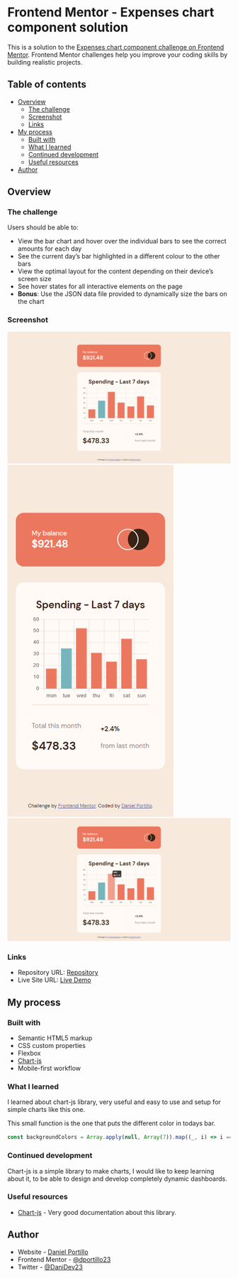 # Frontend Mentor - Expenses chart component solution

This is a solution to the [Expenses chart component challenge on Frontend Mentor](https://www.frontendmentor.io/challenges/expenses-chart-component-e7yJBUdjwt). Frontend Mentor challenges help you improve your coding skills by building realistic projects. 

## Table of contents

- [Overview](#overview)
  - [The challenge](#the-challenge)
  - [Screenshot](#screenshot)
  - [Links](#links)
- [My process](#my-process)
  - [Built with](#built-with)
  - [What I learned](#what-i-learned)
  - [Continued development](#continued-development)
  - [Useful resources](#useful-resources)
- [Author](#author)

## Overview

### The challenge

Users should be able to:

- View the bar chart and hover over the individual bars to see the correct amounts for each day
- See the current day’s bar highlighted in a different colour to the other bars
- View the optimal layout for the content depending on their device’s screen size
- See hover states for all interactive elements on the page
- **Bonus**: Use the JSON data file provided to dynamically size the bars on the chart

### Screenshot

![Desktop Size](./screenshots/Desktop.png)
![Mobile Size](./screenshots/Mobile.png)
![Hover on Desktop](./screenshots/Hover.png)

### Links

- Repository URL: [Repository](https://github.com/dportillo23/expenses-chart-component-main)
- Live Site URL: [Live Demo](https://dportillo23.github.io/expenses-chart-component-main/)

## My process

### Built with

- Semantic HTML5 markup
- CSS custom properties
- Flexbox
- [Chart-js](https://www.chartjs.org/)
- Mobile-first workflow

### What I learned

I learned about chart-js library, very useful and easy to use and setup for simple charts like this one.

This small function is the one that puts the different color in todays bar.


```js
const backgroundColors = Array.apply(null, Array(7)).map((_, i) => i === today ? secondaryColor : primaryColor)

```

### Continued development

Chart-js is a simple library to make charts, I would like to keep learning about it, to be able to design and develop completely dynamic dashboards.


### Useful resources

- [Chart-js](https://www.chartjs.org/) - Very good documentation about this library.



## Author

- Website - [Daniel Portillo](https://www.danielportillo.dev)
- Frontend Mentor - [@dportillo23](https://www.frontendmentor.io/profile/dportillo23)
- Twitter - [@DaniDev23](https://twitter.com/DaniDev23)

